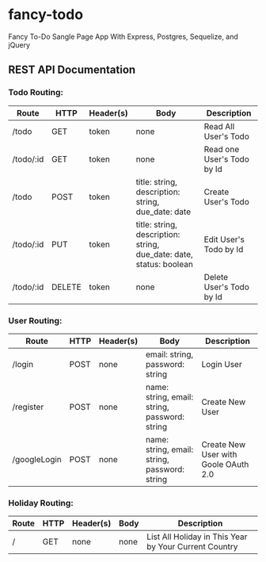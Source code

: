 # fancy-todo

Fancy To-Do Sangle Page App With Express, Postgres, Sequelize, and jQuery

## REST API Documentation

### Todo Routing:

Route | HTTP | Header(s) | Body | Description
--- | --- | --- | --- | ---
/todo | GET | token | none | Read All User's Todo
/todo/:id | GET | token | none | Read one User's Todo by Id
/todo | POST | token | title: string, description: string, due_date: date | Create User's Todo
/todo/:id | PUT | token | title: string, description: string, due_date: date, status: boolean | Edit User's Todo by Id
/todo/:id | DELETE | token | none | Delete User's Todo by Id

### User Routing:

Route | HTTP | Header(s) | Body | Description
--- | --- | --- | --- | ---
/login | POST | none | email: string, password: string | Login User
/register | POST | none | name: string, email: string, password: string | Create New User
/googleLogin | POST | none | name: string, email: string, password: string | Create New User with Goole OAuth 2.0

### Holiday Routing:
Route | HTTP | Header(s) | Body | Description
--- | --- | --- | --- | ---
/ | GET | none | none | List All Holiday in This Year by Your Current Country
